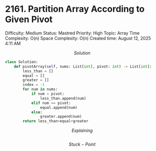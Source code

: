 # 2161. Partition Array According to Given Pivot

Difficulty: Medium
Status: Mastred
Priority: High
Topic: Array
Time Complexity: O(n)
Space Complexity: O(n)
Created time: August 12, 2025 4:11 AM

$$
Solution
$$

```python
class Solution:
    def pivotArray(self, nums: List[int], pivot: int) -> List[int]:
        less_than = []
        equal = []
        greater = []
        index = -1
        for num in nums:
            if num < pivot:
                less_than.append(num)
            elif num == pivot:
                equal.append(num)
            else:
                greater.append(num)
        return less_than+equal+greater
```

$$
Explaining
$$

```

```

$$
Stuck-Point
$$

```

```